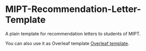 # MIPT-Recommendation-Letter-Template

A plain template for recommendation letters to students of MIPT. 

You can also use it as Overleaf template [Overleaf template](https://www.overleaf.com/latex/templates/simple-recommendation-letter/vzwtxrrxsvsd).

